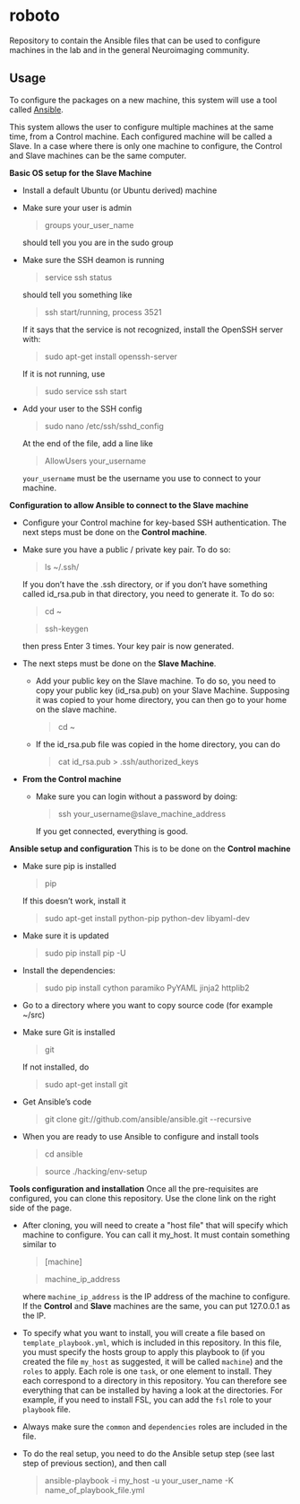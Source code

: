 roboto
======

Repository to contain the Ansible files that can be used to configure machines in the lab and in the general Neuroimaging community.


Usage
------

To configure the packages on a new machine, this system will use a tool called [Ansible](http://www.ansible.com/home).

This system allows the user to configure multiple machines at the same time, from a Control machine. Each configured machine will be called a Slave. In a case where there is only one machine to configure, the Control and Slave machines can be the same computer.

**Basic OS setup for the Slave Machine**

- Install a default Ubuntu (or Ubuntu derived) machine
- Make sure your user is admin

    > groups your_user_name

  should tell you you are in the sudo group
- Make sure the SSH deamon is running
    
    > service ssh status

  should tell you something like 

    > ssh start/running, process 3521

  If it says that the service is not recognized, install the OpenSSH server with:
    
    > sudo apt-get install openssh-server

  If it is not running, use
    > sudo service ssh start

- Add your user to the SSH config
    
    > sudo nano /etc/ssh/sshd_config

  At the end of the file, add a line like
    
    > AllowUsers your_username

  `your_username` must be the username you use to connect to your machine.

**Configuration to allow Ansible to connect to the Slave machine**

-  Configure your Control machine for key-based SSH authentication. The next steps must be done on the **Control machine**.
  - Make sure you have a public / private key pair. To do so:
      
      > ls ~/.ssh/

    If you don’t have the .ssh directory, or if you don’t have something called id_rsa.pub in that directory, you need to generate it. To do so:
      
      > cd ~

      > ssh-keygen

    then press Enter 3 times. Your key pair is now generated.
- The next steps must be done on the **Slave Machine**.
  - Add your public key on the Slave machine. To do so, you need to copy your public key (id_rsa.pub) on your Slave Machine. Supposing it was copied to your home directory, you can then  go to your home on the slave machine.
      
      > cd ~

  - If the id_rsa.pub file was copied in the home directory, you can do
      
      > cat id_rsa.pub > .ssh/authorized_keys

- **From the Control machine**
  - Make sure you can login without a password by doing:
      
      > ssh your_username@slave_machine_address

    If you get connected, everything is good.

**Ansible setup and configuration**
This is to be done on the **Control machine**

- Make sure pip is installed
    
    > pip

  If this doesn’t work, install it
    
    > sudo apt-get install python-pip python-dev libyaml-dev

- Make sure it is updated
    
    > sudo pip install pip -U

- Install the dependencies:
    
    > sudo pip install cython paramiko PyYAML jinja2 httplib2

- Go to a directory where you want to copy source code (for example ~/src)
- Make sure Git is installed
    
    > git

  If not installed, do
    
    > sudo apt-get install git

- Get Ansible’s code
    
    > git clone git://github.com/ansible/ansible.git --recursive

- When you are ready to use Ansible to configure and install tools
    
    > cd ansible

    > source ./hacking/env-setup


**Tools configuration and installation**
Once all the pre-requisites are configured, you can clone this repository. Use the clone link on the right side of the page.
- After cloning, you will need to create a "host file" that will specify which machine to configure. You can call it my_host. It must contain something similar to
    
    > [machine]

    > machine_ip_address

  where `machine_ip_address` is the IP address of the machine to configure. If the **Control** and **Slave** machines are the same, you can put 127.0.0.1 as the IP.
- To specify what you want to install, you will create a file based on `template_playbook.yml`, which is included in this repository. In this file, you must specify the hosts group to apply this playbook to (if you created the file `my_host` as suggested, it will be called `machine`) and the `roles` to apply. Each role is one `task`, or one element to install. They each correspond to a directory in this repository. You can therefore see everything that can be installed by having a look at the directories. For example, if you need to install FSL, you can add the `fsl` role to your `playbook` file.
- Always make sure the `common` and `dependencies` roles are included in the file.
- To do the real setup, you need to do the Ansible setup step (see last step of previous section), and then call
    
    > ansible-playbook -i my_host -u your_user_name -K name_of_playbook_file.yml
    
